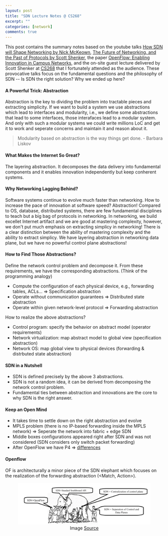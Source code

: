 ```yaml
---
layout: post
title: "SDN Lecture Notes @ CS268"
excerpt: ""
categories: [network]
comments: true
---
```


This post contains the summary notes based on the youtube talks [How SDN will Shape Networking by Nick McKeown](https://www.youtube.com/watch?v=c9-K5O_qYgA), [The Future of Networking, and the Past of Protocols by Scott Shenker](https://www.youtube.com/watch?v=YHeyuD89n1Y), the paper [OpenFlow: Enabling Innovation in Campus Networks](https://people.eecs.berkeley.edu/~sylvia/cs268-2019/papers/openflow.pdf), and the on-site guest lecture delivered by Scott Shenker at [CS268](https://people.eecs.berkeley.edu/~sylvia/cs268-2019/syllabus.html) that I fortunately attended as the audience.
These provocative talks focus on the fundamental questions and the philosophy of SDN -- Is SDN the right solution? Why we ended up here?

#### A Powerful Trick: Abstraction
Abstraction is the key to dividing the problem into tractable pieces and extracting simplicity.
If we want to build a system we use abstractions which lead to interfaces and modularity, i.e., we define some abstractions that lead to some interfaces, those interafaces lead to a modular system. 
And only with such a modular systems we could write millions LoC and get it to work and seperate concerns and maintain it and reason about it.
> Modularity based on abstraction is the way things get done. - Barbara Liskov

#### What Makes the Internet So Great?
The layering abstraction.
It decomposes the data delivery into fundamental components and it enables innovation independently but keep conherent systems.

#### Why Networking Lagging Behind?
Software systems continue to evolve much faster than networking.
How to increase the pace of innovation at software speed? Abstraction!
Compared to OS, database, distributed systems, there are few fundamental disciplines to teach but a big bag of protocols in networking.
In networking, we build excellet Internet artifact and we are good at mastering complexity, however,  we don't put much emphasis on extracting simplicy in networking!
There is a clear distinction between the ability of mastering complexity and the ability to extract simplicy.
We have layering abstraction in networking data plane, but we have no powerful control plane abstractions!

#### How to Find Those Abstractions?
Define the network control problem and decompose it. From these requirements, we have the corresponding abstractions. (Think of the programming analogy)
* Compute the configuration of each physical device, e.g., forwarding tables, ACLs... => Specification abstraction
* Operate without communication guarantees => Distributed state abstraction
* Operate within given network-level protocol => Forwarding abstraction

How to realize the above abstractions?
* Control program: specify the behavior on abstract model (operator requirements)
* Network virtualization: map abstract model to global view (specification abstraction)
* Network OS: map global view to physical devices (forwarding & distrbuted state abstraction)

#### SDN in a Nutshell
* SDN is defined precisely by the above 3 abstractions.
* SDN is not a random idea, it can be derived from decomposing the network control problem.
* Fundamental ties between abstraction and innovations are the core to why SDN is the right answer.

#### Keep an Open Mind
* It takes time to settle down on the right abstraction and evolve
* MPLS problem (there is no IP-based forwarding inside the MPLS network) => Seperate the network into fabric + edge SDN
* Middle boxes configurations appeared right after SDN and was not considered (SDN considers only switch packet forwarding)
* After OpenFlow we have P4 => [differences](https://p4.org/p4/clarifying-the-differences-between-p4-and-openflow.html)

#### Openflow
OF is architecturally a minor piece of the SDN elephant which focuses on the realization of the forwarding abstraction (<Match, Action>).

<figure class="figure">
<img src="/img/sdn.png" class="figure-img img-fluid rounded" alt="pFabric">
<center><figcaption class="figure-caption text-right">Image <a href="https://www.cse.wustl.edu/~jain/tutorials/ftp/sd_hs14.pdf">Source</a></figcaption></center>
</figure>





